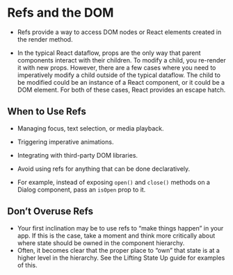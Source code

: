 # Refs and the DOM

* Refs provide a way to access DOM nodes or React elements created in the render method.

* In the typical React dataflow, props are the only way that parent components interact with their children. To modify a child, you re-render it with new props. However, there are a few cases where you need to imperatively modify a child outside of the typical dataflow. The child to be modified could be an instance of a React component, or it could be a DOM element. For both of these cases, React provides an escape hatch.

## When to Use Refs

* Managing focus, text selection, or media playback.
* Triggering imperative animations.
* Integrating with third-party DOM libraries.

* Avoid using refs for anything that can be done declaratively.

* For example, instead of exposing `open()` and `close()` methods on a Dialog component, pass an `isOpen` prop to it.

## Don’t Overuse Refs

* Your first inclination may be to use refs to “make things happen” in your app. If this is the case, take a moment and think more critically about where state should be owned in the component hierarchy. 
* Often, it becomes clear that the proper place to “own” that state is at a higher level in the hierarchy. See the Lifting State Up guide for examples of this.